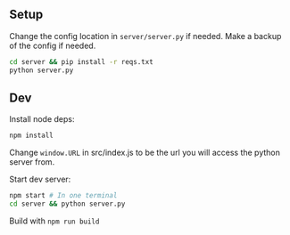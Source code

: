 ## Setup
Change the config location in `server/server.py` if needed. Make a backup of the config if needed.
```bash
cd server && pip install -r reqs.txt
python server.py
```

## Dev
Install node deps:
```bash
npm install
```

Change `window.URL` in src/index.js to be the url you will access the python server from.

Start dev server:
```bash
npm start # In one terminal
cd server && python server.py
```

Build with `npm run build`



